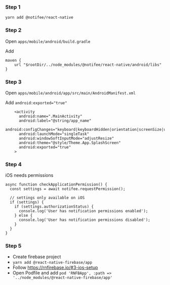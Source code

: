 ### Step 1

`yarn add @notifee/react-native`

### Step 2

Open `apps/mobile/android/build.gradle`

Add

```
maven {
    url "$rootDir/../node_modules/@notifee/react-native/android/libs"
}
```

### Step 3

Open `apps/mobile/android/app/src/main/AndroidManifest.xml`

Add `android:exported="true"`

```
    <activity
      android:name=".MainActivity"
      android:label="@string/app_name"
      android:configChanges="keyboard|keyboardHidden|orientation|screenSize|uiMode"
      android:launchMode="singleTask"
      android:windowSoftInputMode="adjustResize"
      android:theme="@style/Theme.App.SplashScreen"
      android:exported="true"
    >
```


### Step 4

iOS needs permissions

```
async function checkApplicationPermission() {
  const settings = await notifee.requestPermission();

  // settings only available on iOS
  if (settings) {
    if (settings.authorizationStatus) {
      console.log('User has notification permissions enabled');
    } else {
      console.log('User has notification permissions disabled');
    }
  }
}
```


### Step 5

- Create firebase project
- `yarn add @react-native-firebase/app`
- Follow https://rnfirebase.io/#3-ios-setup
- Open Podfile and add `pod 'RNFBApp', :path => '../node_modules/@react-native-firebase/app'`
